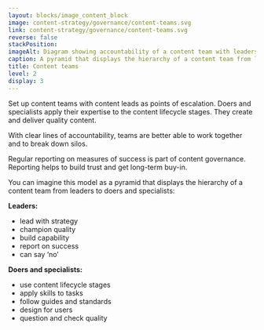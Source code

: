 ```yaml
---
layout: blocks/image_content_block
image: content-strategy/governance/content-teams.svg
link: content-strategy/governance/content-teams.svg
reverse: false
stackPosition:
imageAlt: Diagram showing accountability of a content team with leaders, doers and specialists
caption: A pyramid that displays the hierarchy of a content team from leaders, to doers, then finally specialists.
title: Content teams 
level: 2
display: 3
---
```


Set up content teams with content leads as points of escalation. Doers and specialists apply their expertise to the content lifecycle stages. They create and deliver quality content.

With clear lines of accountability, teams are better able to work together and to break down silos.

Regular reporting on measures of success is part of content governance. Reporting helps to build trust and get long-term buy-in.

You can imagine this model as a pyramid that displays the hierarchy of a content team from leaders to doers and specialists:

**Leaders:**
- lead with strategy
- champion quality
- build capability
- report on success
- can say ‘no’

**Doers and specialists:**
- use content lifecycle stages
- apply skills to tasks
- follow guides and standards
- design for users
- question and check quality
